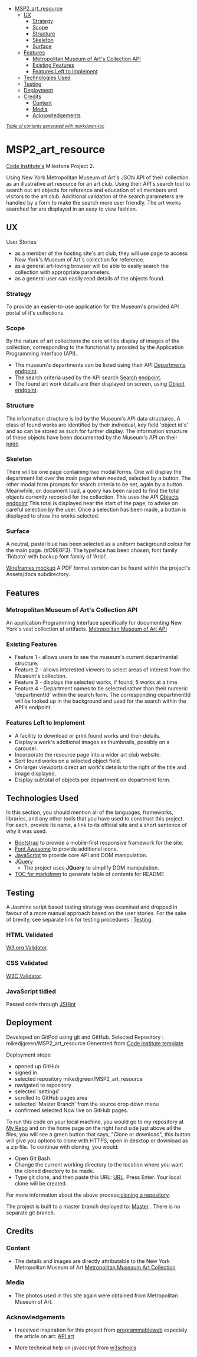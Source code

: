 - [MSP2_art_resource](#msp2-art-resource)
  * [UX](#ux)
    + [Strategy](#strategy)
    + [Scope](#scope)
    + [Structure](#structure)
    + [Skeleton](#skeleton)
    + [Surface](#surface)
  * [Features](#features)
    + [Metropolitan Museum of Art's Collection API](#metropolitan-museum-of-art-s-collection-api)
    + [Existing Features](#existing-features)
    + [Features Left to Implement](#features-left-to-implement)
  * [Technologies Used](#technologies-used)
  * [Testing](#testing)
  * [Deployment](#deployment)
  * [Credits](#credits)
    + [Content](#content)
    + [Media](#media)
    + [Acknowledgements](#acknowledgements)

<small><i><a href='http://ecotrust-canada.github.io/markdown-toc/'>Table of contents generated with markdown-toc</a></i></small>

# MSP2_art_resource

[Code Institute's](https://codeinstitute.net/) Milestone Project 2.

Using New York Metropolitan Museum of Art's JSON API of their collection as an illustrative art resource for an art club. 
Using their API's search tool to search out art objects for reference and education of all members and visitors to the art club.
Additional validation of the search parameters are handled by a form to make the search more user friendly.
The art works searched for are displayed in an easy to view fashion.
 
## UX
 
User Stories:
- as a member of the hosting site's art club, they will use page to access New York's Museum of Art's collection for reference.
- as a general art-loving browser will be able to easily search the collection with appropriate parameters.
- as a general user can easily read details of the objects found.

### Strategy
To provide an easier-to-use application for the Museum's provided API portal of it's collections.

### Scope
By the nature of art collections the core will be display of images of the collection, corresponding to the functionality provided by the Application Programming Interface (API).
- The museum's departments can be listed using their API [Departments endpoint](https://collectionapi.metmuseum.org/public/collection/v1/departments).
- The search criteria used by the API search [Search endpoint](https://collectionapi.metmuseum.org/public/collection/v1/search).
- The found art work details are then displayed on screen, using [Object endpoint](https://collectionapi.metmuseum.org/public/collection/v1/objects/[objectID]).

### Structure
The information structure is led by the Museum's API data structures.
A class of found works are identified by their individual, key field 'object id's' and so can be stored as such for further display.
The information structure of these objects have been documented by the Museum's API on their [page](https://metmuseum.github.io/#object). 


### Skeleton
There will be one page containing two modal forms.
One will display the department list over the main page when needed, selected by a button.
The other modal form prompts for search criteria to be set, again by a button.
Meanwhile, on document load, a query has been raised to find the total objects currently recorded for the collection.
This uses the API [Objects endpoint](https://collectionapi.metmuseum.org/public/collection/v1/objects)
This total is displayed near the start of the page, to advise on careful selection by the user.
Once a selection has been made, a button is displayed to show the works selected.

### Surface
A neutral, pastel blue has been selected as a uniform background colour for the main page. (#D9E6F3).
The typeface has been chosen, font family 'Roboto' with backup font family of 'Arial'.


[Wireframes mockup](assets/docs/MSP2_art_resource.pdf)
A PDF format version can be found within the project's Assets/docs subdirectory.


## Features

### Metropolitan Museum of Art's Collection API
An application Programming Interface specifically for documenting New York's vast collection af artifacts. 
[Metropolitan Museum of Art API](https://metmuseum.github.io/)
 
### Existing Features
- Feature 1 - allows users to see the museum's current departmental structure.
- Feature 2 - allows interested viewers to select areas of interest from the Museum's collection.
- Feature 3 - displays the selected works, if found, 5 works at a time.
- Feature 4 - Department names to be selected rather than their numeric 'departmentId' within the search form. 
              The corresponding departmentId will be looked up in the background and used for the search within the API's endpoint.

### Features Left to Implement

- A facility to download or print found works and their details.
- Display a work's additional images as thumbnails, possibly on a carousel.
- Incorporate the resource page into a wider art club website.
- Sort found works on a selected object field.
- On larger viewports direct art work's details to the right of the title and image displayed.
- Display subtotal of objects per department on department form.

## Technologies Used

In this section, you should mention all of the languages, frameworks, libraries, and any other tools that you have used to construct this project. 
For each, provide its name, a link to its official site and a short sentence of why it was used.

- [Bootstrap](https://getbootstrap.com/) to provide a mobile-first responsive framework for the site.
- [Font Awesome](https://fontawesome.com/) to provide additional icons.
- [JavaScript](https://www.javascript.com/) to provide core API and DOM manipulation.
- [JQuery](https://jquery.com)
    - The project uses **JQuery** to simplify DOM manipulation.
- [TOC for markdown](https://ecotrust-canada.github.io/markdown-toc/) to generate table of contents for README


## Testing

A Jasmine script based testing strategy was examined and dropped in favour of a more manual approach based on the user stories.
For the sake of brevity, see separate link for testing procedures :
[Testing](assets/docs/TESTING.md).  

### HTML Validated
[W3.org Validator](https://validator.w3.org/nu/?doc=https://mikedjgreen.github.io/MSP2_art_resource/index.html).

### CSS Validated
[W3C Validator](http://jigsaw.w3.org/css-validator/validator?uri=https://mikedjgreen.github.io/MSP2_art_resource/assets/css/stylesheet.css).

### JavaScript tidied
Passed code through [JSHint](https://jshint.com/about/)

## Deployment

Developed on GitPod using git and GitHub.
Selected Repository : mikedjgreen/MSP2_art_resource
Generated from:[Code Institute template]( https://github.com/Code-Institute-Org/gitpod-full-template)

Deployment steps:
- opened up GitHub
- signed in
- selected repository mikedjgreen/MSP2_art_resource
- navigated to repository
- selected 'settings'
- scrolled to GitHub pages area
- selected 'Master Branch' from the source drop down menu
- confirmed selected
Now live on GitHub pages.

To run this code on your local machine, you would go to my repository at [My Repo](https://github.com/mikedjgreen/MSP2_art_resource) and on the home page on the right hand side just above all the files, you will see a green button that says, "Clone or download", this button will give you options to clone with HTTPS, open in desktop or download as a zip file.
To continue with cloning, you would:
- Open Git Bash
- Change the current working directory to the location where you want the cloned directory to be made.
- Type git clone, and then paste this URL: [URL](https://github.com/mikedjgreen/MSP2_art_resource.git). Press Enter. Your local clone will be created.

For more information about the above process;[cloning a repository](https://help.github.com/en/github/creating-cloning-and-archiving-repositories/cloning-a-repository ).


The project is built to a master branch deployed to: 
[Master](https://mikedjgreen.github.io/MSP2_art_resource/) .
There is no separate git branch.

## Credits

### Content
- The details and images are directly attributable to the New York Metropolitan Museum of Art [Metropolitan Museaum Art Collection](https://www.metmuseum.org/art/collection)

### Media
- The photos used in this site again were obtained from Metropolitan Museum of Art.

### Acknowledgements

- I received inspiration for this project from [programmableweb](https://www.programmableweb.com/api-university) especialy the article on art: [API art](https://www.programmableweb.com/news/14-most-popular-art-apis/brief/2020/07/19)

- More technical help on javascript from [w3schools](https://www.w3schools.com/js/default.asp)
